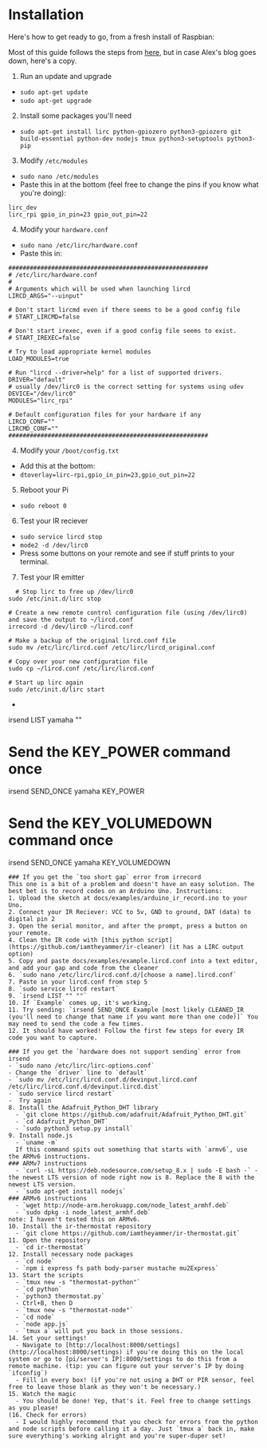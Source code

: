 # Installation
Here's how to get ready to go, from a fresh install of Raspbian:

Most of this guide follows the steps from [here](http://alexba.in/blog/2013/01/06/setting-up-lirc-on-the-raspberrypi/), but in case Alex's blog goes down, here's a copy.

1. Run an update and upgrade
  - `sudo apt-get update`
  - `sudo apt-get upgrade`
2. Install some packages you'll need
  - `sudo apt-get install lirc python-gpiozero python3-gpiozero git build-essential python-dev nodejs tmux python3-setuptools python3-pip`
3. Modify `/etc/modules`
  - `sudo nano /etc/modules`
  - Paste this in at the bottom (feel free to change the pins if you know what you're doing):
```
lirc_dev
lirc_rpi gpio_in_pin=23 gpio_out_pin=22
```

4. Modify your `hardware.conf`
  - `sudo nano /etc/lirc/hardware.conf`
  - Paste this in:
```
########################################################
# /etc/lirc/hardware.conf
#
# Arguments which will be used when launching lircd
LIRCD_ARGS="--uinput"

# Don't start lircmd even if there seems to be a good config file
# START_LIRCMD=false

# Don't start irexec, even if a good config file seems to exist.
# START_IREXEC=false

# Try to load appropriate kernel modules
LOAD_MODULES=true

# Run "lircd --driver=help" for a list of supported drivers.
DRIVER="default"
# usually /dev/lirc0 is the correct setting for systems using udev
DEVICE="/dev/lirc0"
MODULES="lirc_rpi"

# Default configuration files for your hardware if any
LIRCD_CONF=""
LIRCMD_CONF=""
########################################################
```
4. Modify your `/boot/config.txt`
  - Add this at the bottom:
  - `dtoverlay=lirc-rpi,gpio_in_pin=23,gpio_out_pin=22`
5. Reboot your Pi
  - `sudo reboot 0`
6. Test your IR reciever
  - `sudo service lircd stop`
  - `mode2 -d /dev/lirc0`
  - Press some buttons on your remote and see if stuff prints to your terminal.
7. Test your IR emitter
```
  # Stop lirc to free up /dev/lirc0
sudo /etc/init.d/lirc stop

# Create a new remote control configuration file (using /dev/lirc0) and save the output to ~/lircd.conf
irrecord -d /dev/lirc0 ~/lircd.conf

# Make a backup of the original lircd.conf file
sudo mv /etc/lirc/lircd.conf /etc/lirc/lircd_original.conf

# Copy over your new configuration file
sudo cp ~/lircd.conf /etc/lirc/lircd.conf

# Start up lirc again
sudo /etc/init.d/lirc start
```
  - ```# List all of the commands that LIRC knows for 'yamaha'
irsend LIST yamaha ""

# Send the KEY_POWER command once
irsend SEND_ONCE yamaha KEY_POWER

# Send the KEY_VOLUMEDOWN command once
irsend SEND_ONCE yamaha KEY_VOLUMEDOWN
```
### If you get the `too short gap` error from irrecord
This one is a bit of a problem and doesn't have an easy solution. The best bet is to record codes on an Arduino Uno. Instructions:
1. Upload the sketch at docs/examples/arduino_ir_record.ino to your Uno.
2. Connect your IR Reciever: VCC to 5v, GND to ground, DAT (data) to digital pin 2
3. Open the serial monitor, and after the prompt, press a button on your remote.
4. Clean the IR code with [this python script](https://github.com/iamtheyammer/ir-cleaner) (it has a LIRC output option)
5. Copy and paste docs/examples/example.lircd.conf into a text editor, and add your gap and code from the cleaner
6. `sudo nano /etc/lirc/lircd.conf.d/[choose a name].lircd.conf`
7. Paste in your lircd.conf from step 5
8. `sudo service lircd restart`
9. `irsend LIST "" ""`
10. If `Example` comes up, it's working.
11. Try sending: `irsend SEND_ONCE Example [most likely CLEANED_IR (you'll need to change that name if you want more than one code)]` You may need to send the code a few times.
12. It should have worked! Follow the first few steps for every IR code you want to capture.

### If you get the `hardware does not support sending` error from irsend
- `sudo nano /etc/lirc/lirc-options.conf`
- Change the `driver` line to `default`
- `sudo mv /etc/lirc/lircd.conf.d/devinput.lircd.conf /etc/lirc/lircd.conf.d/devinput.lircd.dist`
- `sudo service lircd restart`
-  Try again
8. Install the Adafruit_Python_DHT library
  - `git clone https://github.com/adafruit/Adafruit_Python_DHT.git`
  - `cd Adafruit_Python_DHT`
  - `sudo python3 setup.py install`
9. Install node.js
  - `uname -m`
  If this command spits out something that starts with `armv6`, use the ARMv6 instructions.
### ARMv7 instructions
  - `curl -sL https://deb.nodesource.com/setup_8.x | sudo -E bash -` - the newest LTS version of node right now is 8. Replace the 8 with the newest LTS version.
  - `sudo apt-get install nodejs`
### ARMv6 instructions
  - `wget http://node-arm.herokuapp.com/node_latest_armhf.deb`
  - `sudo dpkg -i node_latest_armhf.deb`
note: I haven't tested this on ARMv6.
10. Install the ir-thermostat repository
  - `git clone https://github.com/iamtheyammer/ir-thermostat.git`
11. Open the repository
  - `cd ir-thermostat`
12. Install necessary node packages
  - `cd node`
  - `npm i express fs path body-parser mustache mu2Express`
13. Start the scripts
  - `tmux new -s "thermostat-python"`
  - `cd python`
  - `python3 thermostat.py`
  - Ctrl+B, then D
  - `tmux new -s "thermostat-node"`
  - `cd node`
  - `node app.js`
  - `tmux a` will put you back in those sessions.
14. Set your settings!
  - Navigate to [http://localhost:8000/settings](http://localhost:8000/settings) if you're doing this on the local system or go to [pi/server's IP]:8000/settings to do this from a remote machine. (tip: you can figure out your server's IP by doing `ifconfig`)
  - Fill in every box! (if you're not using a DHT or PIR sensor, feel free to leave those blank as they won't be necessary.)
15. Watch the magic
  - You should be done! Yep, that's it. Feel free to change settings as you please!  
(16. Check for errors)  
  - I would highly recommend that you check for errors from the python and node scripts before calling it a day. Just `tmux a` back in, make sure everything's working alright and you're super-duper set!
